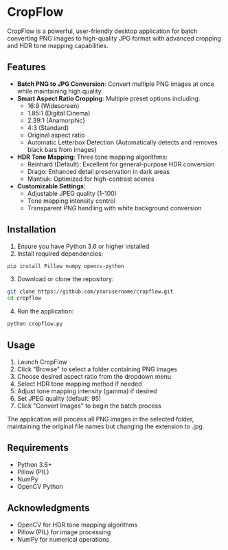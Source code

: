 # CropFlow

CropFlow is a powerful, user-friendly desktop application for batch converting PNG images to high-quality JPG format with advanced cropping and HDR tone mapping capabilities.

## Features

- **Batch PNG to JPG Conversion**: Convert multiple PNG images at once while maintaining high quality
- **Smart Aspect Ratio Cropping**: Multiple preset options including:
  - 16:9 (Widescreen)
  - 1.85:1 (Digital Cinema)
  - 2.39:1 (Anamorphic)
  - 4:3 (Standard)
  - Original aspect ratio
  - Automatic Letterbox Detection (Automatically detects and removes black bars from images)
- **HDR Tone Mapping**: Three tone mapping algorithms:
  - Reinhard (Default): Excellent for general-purpose HDR conversion
  - Drago: Enhanced detail preservation in dark areas
  - Mantiuk: Optimized for high-contrast scenes
- **Customizable Settings**:
  - Adjustable JPEG quality (1-100)
  - Tone mapping intensity control
  - Transparent PNG handling with white background conversion

## Installation

1. Ensure you have Python 3.6 or higher installed
2. Install required dependencies:
```bash
pip install Pillow numpy opencv-python
```

3. Download or clone the repository:
```bash
git clone https://github.com/yourusername/cropflow.git
cd cropflow
```

4. Run the application:
```bash
python cropflow.py
```

## Usage

1. Launch CropFlow
2. Click "Browse" to select a folder containing PNG images
3. Choose desired aspect ratio from the dropdown menu
4. Select HDR tone mapping method if needed
5. Adjust tone mapping intensity (gamma) if desired
6. Set JPEG quality (default: 95)
7. Click "Convert Images" to begin the batch process

The application will process all PNG images in the selected folder, maintaining the original file names but changing the extension to .jpg.

## Requirements

- Python 3.6+
- Pillow (PIL)
- NumPy
- OpenCV Python

## Acknowledgments

- OpenCV for HDR tone mapping algorithms
- Pillow (PIL) for image processing
- NumPy for numerical operations
